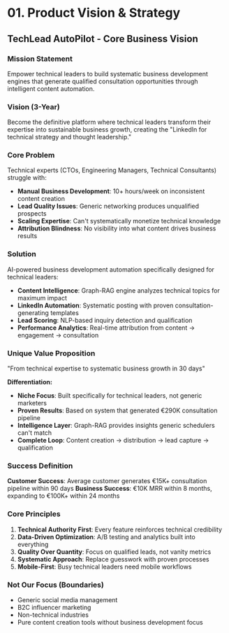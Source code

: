 # 01. Product Vision & Strategy
## TechLead AutoPilot - Core Business Vision

### **Mission Statement**
Empower technical leaders to build systematic business development engines that generate qualified consultation opportunities through intelligent content automation.

### **Vision (3-Year)**
Become the definitive platform where technical leaders transform their expertise into sustainable business growth, creating the "LinkedIn for technical strategy and thought leadership."

### **Core Problem**
Technical experts (CTOs, Engineering Managers, Technical Consultants) struggle with:
- **Manual Business Development**: 10+ hours/week on inconsistent content creation
- **Lead Quality Issues**: Generic networking produces unqualified prospects  
- **Scaling Expertise**: Can't systematically monetize technical knowledge
- **Attribution Blindness**: No visibility into what content drives business results

### **Solution**
AI-powered business development automation specifically designed for technical leaders:
- **Content Intelligence**: Graph-RAG engine analyzes technical topics for maximum impact
- **LinkedIn Automation**: Systematic posting with proven consultation-generating templates
- **Lead Scoring**: NLP-based inquiry detection and qualification
- **Performance Analytics**: Real-time attribution from content → engagement → consultation

### **Unique Value Proposition**
"From technical expertise to systematic business growth in 30 days"

**Differentiation:**
- **Niche Focus**: Built specifically for technical leaders, not generic marketers
- **Proven Results**: Based on system that generated €290K consultation pipeline
- **Intelligence Layer**: Graph-RAG provides insights generic schedulers can't match
- **Complete Loop**: Content creation → distribution → lead capture → qualification

### **Success Definition**
**Customer Success**: Average customer generates €15K+ consultation pipeline within 90 days
**Business Success**: €10K MRR within 8 months, expanding to €100K+ within 24 months

### **Core Principles**
1. **Technical Authority First**: Every feature reinforces technical credibility
2. **Data-Driven Optimization**: A/B testing and analytics built into everything
3. **Quality Over Quantity**: Focus on qualified leads, not vanity metrics  
4. **Systematic Approach**: Replace guesswork with proven processes
5. **Mobile-First**: Busy technical leaders need mobile workflows

### **Not Our Focus (Boundaries)**
- Generic social media management
- B2C influencer marketing  
- Non-technical industries
- Pure content creation tools without business development focus